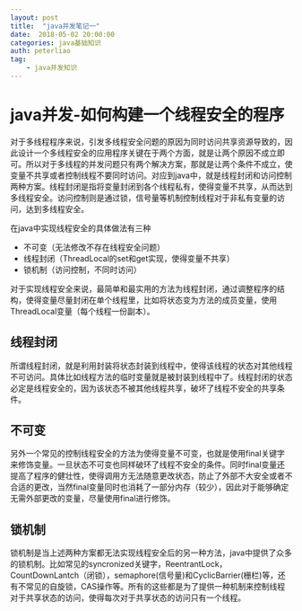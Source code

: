 ```yaml
---
layout: post
title:  "java并发笔记一"
date:  2018-05-02 20:00:00
categories: java基础知识
auth: peterliao
tag: 
    - java并发知识
---
```


java并发-如何构建一个线程安全的程序
====

对于多线程程序来说，引发多线程安全问题的原因为同时访问共享资源导致的，因此设计一个多线程安全的应用程序关键在于两个方面，就是让两个原因不成立即可。所以对于多线程的并发问题只有两个解决方案，那就是让两个条件不成立，使变量不共享或者控制线程不要同时访问。对应到java中，就是线程封闭和访问控制两种方案。线程封闭是指将变量封闭到各个线程私有，使得变量不共享，从而达到多线程安全。访问控制则是通过锁，信号量等机制控制线程对于非私有变量的访问，达到多线程安全。

在java中实现线程安全的具体做法有三种

* 不可变（无法修改不存在线程安全问题）
* 线程封闭（ThreadLocal的set和get实现，使得变量不共享）
* 锁机制（访问控制，不同时访问）

对于实现线程安全来说，最简单和最实用的方法为线程封闭，通过调整程序的结构，使得变量尽量封闭在单个线程里，比如将状态变为方法的成员变量，使用ThreadLocal变量（每个线程一份副本）。

线程封闭
----

所谓线程封闭，就是利用封装将状态封装到线程中，使得该线程的状态对其他线程不可访问。具体比如线程方法的临时变量就是被封装到线程中了。线程封闭的状态必定是线程安全的，因为该状态不被其他线程共享，破坏了线程不安全的共享条件。

不可变
----

另外一个常见的控制线程安全的方法为使得变量不可变，也就是使用final关键字来修饰变量。一旦状态不可变也同样破环了线程不安全的条件。同时final变量还提高了程序的健壮性，使得调用方无法随意更改状态，防止了外部不大安全或者不合适的更改，当然final变量同时也消耗了一部分内存（较少），因此对于能够确定无需外部更改的变量，尽量使用final进行修饰。

锁机制
----

锁机制是当上述两种方案都无法实现线程安全后的另一种方法，java中提供了众多的锁机制。比如常见的syncronized关键字，ReentrantLock，CountDownLantch（闭锁），semaphore(信号量)和CyclicBarrier(栅栏)等，还有不常见的自旋锁，CAS操作等。所有的这些都是为了提供一种机制来控制线程对于共享状态的访问，使得每次对于共享状态的访问只有一个线程。